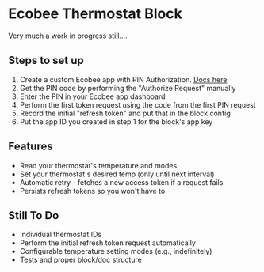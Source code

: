 # Ecobee Thermostat Block

Very much a work in progress still....

## Steps to set up
1. Create a custom Ecobee app with PIN Authorization. [Docs here](https://www.ecobee.com/home/developer/api/documentation/v1/auth/pin-api-authorization.shtml)
2. Get the PIN code by performing the "Authorize Request" manually
3. Enter the PIN in your Ecobee app dashboard
4. Perform the first token request using the code from the first PIN request
5. Record the initial "refresh token" and put that in the block config
6. Put the app ID you created in step 1 for the block's app key

## Features
 - Read your thermostat's temperature and modes
 - Set your thermostat's desired temp (only until next interval)
 - Automatic retry - fetches a new access token if a request fails
 - Persists refresh tokens so you won't have to

## Still To Do
 - Individual thermostat IDs
 - Perform the initial refresh token request automatically
 - Configurable temperature setting modes (e.g., indefinitely)
 - Tests and proper block/doc structure
